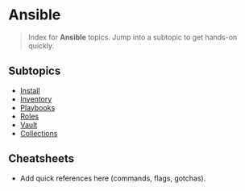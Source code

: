 # Ansible

> Index for **Ansible** topics. Jump into a subtopic to get hands-on quickly.

## Subtopics
<!-- SUBTOPICS_INDEX_START -->
- [Install](./install/README.md)
- [Inventory](./inventory/README.md)
- [Playbooks](./playbooks/README.md)
- [Roles](./roles/README.md)
- [Vault](./vault/README.md)
- [Collections](./collections/README.md)
<!-- SUBTOPICS_INDEX_END -->

## Cheatsheets
- Add quick references here (commands, flags, gotchas).
